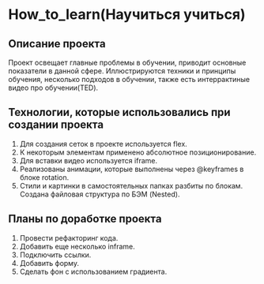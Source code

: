 How_to_learn(Научиться учиться)
================================

Описание проекта
------------------------
Проект освещает главные проблемы в обучении, приводит основные показатели в данной сфере.
Иллюстрируются техники и принципы обучения, несколько подходов в обучении, также есть интеррактиные видео про обучении(TED).

Технологии, которые использовались при создании проекта
-------------------------------------------------------
1. Для создания сеток в проекте используется flex.
2. К некоторым элементам применено абсолютное позиционирование.
3. Для вставки видео используется iframe.
4. Реализованы анимации, которые выполнены через @keyframes в блоке rotation.
5. Стили и картинки в самостоятельных папках разбиты по блокам. Создана файловая структура по БЭМ (Nested).

Планы по доработке проекта
--------------------------
1. Провести рефакторинг кода.
2. Добавить еще несколько inframe.
3. Подключить ссылки.
4. Добавить форму.
5. Сделать фон с использованием градиента. 

